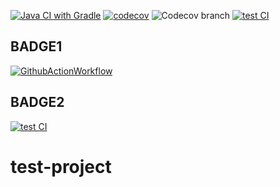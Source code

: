 [![Java CI with Gradle](https://github.com/3UN0/test-project/actions/workflows/CI.yml/badge.svg)](https://github.com/3UN0/test-project/actions/workflows/CI.yml)
[![codecov](https://codecov.io/gh/3UN0/test-project/branch/master/graph/badge.svg?token=ZVJAFJYXT8)](https://codecov.io/gh/3UN0/test-project)
![Codecov branch](https://img.shields.io/codecov/c/github/3un0/test-project/master?token=zvjafjyxt8)
[![test CI](https://github.com/3UN0/test-project/actions/workflows/testCI.yml/badge.svg)](https://github.com/3UN0/test-project/actions/workflows/testCI.yml)

## BADGE1
[![GithubActionWorkflow](https://github.com/actions/setup-dotnet/workflows/Main%20workflow/badge.svg)](https://github.com/3un0/test-project/actions)

## BADGE2
[![test CI](https://github.com/3UN0/test-project/workflows/test%20CI/badge.svg)](https://github.com/3un0/test-project/actions/workflows/testCI.yml)

# test-project

